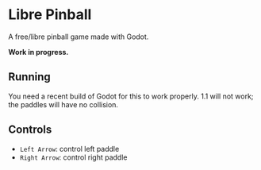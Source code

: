 Libre Pinball
=============

A free/libre pinball game made with Godot.

**Work in progress.**

Running
-------

You need a recent build of Godot for this to work properly. 1.1 will not work; the paddles will have no collision.

Controls
--------

- `Left Arrow`: control left paddle
- `Right Arrow`: control right paddle

